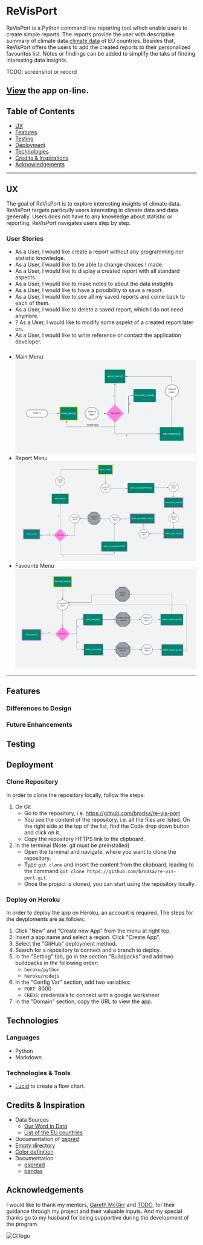 # ReVisPort
ReVisPort is a Python command line reporting tool which enable users to create simple reports. The reports provide the user with descriptive summary of climate data [climate data](https://ourworldindata.org/co2-and-greenhouse-gas-emissions) of EU countries. Besides that, ReVisPort offers the users to add the created reports to their personalized favourites list. Notes or findings can be added to simplify the taks of finding interesting data insights. 

 

TODO: screenshot or record

[View](https://re-vis-port-06a4efd9c1c6.herokuapp.com/) the app on-line.
---

## Table of Contents
- [UX](#ux)
- [Features](#features)
- [Testing](#testing)
- [Deployment](#deployment)
- [Technologies](#technologies)
- [Credits & Inspirations](#credits&inspirations)
- [Acknowledgements](#acknowledgemetns)

---
## UX
The goal of ReVisPort is to explore interesting insights of climate data. ReVisPort targets particully users interesting in climate data and data generally. Users does not have to any knowledge about statistic or reporting, ReVisPort navigates users step by step. 

### User Stories
- As a User, I would like create a report without any programming nor statistic knowledge.
- As a User, I would like to be able to change choices I made.
- As a User, I would like to display a created report with all standard aspects.
- As a User, I would like to make notes to about the data instights
- As a User, I would like to have a possibility to save a report.
- As a User, I would like to see all my saved reports and come back to each of them.
- As a User, I would like to delete a saved report, which I do not need anymore.
- ? As a User, I would like to modify some aspekt of a created report later on.
- As a User, I would like to write reference or contact the application developer.

### 

- Main Menu ![Main Menu](./docs/ux/logical_flow_main_menu.png)
- Report Menu ![Report Menu](./docs/ux/logical_flow_report_menu.png)
- Favourite Menu ![Favourite Menu](./docs/ux/logical_flow_favourite_menu.png)



---
## Features

### Differences to Design
### Future Enhancements

## Testing

## Deployment

### Clone Repository
In order to clone the repository locally, follow the steps:

1. On Git
    - Go to the repository, i.e. https://github.com/brodsa/re-vis-port
    - You see the content of the repository, i.e. all the files are listed. On the right side at the top of the list, find the Code drop down button and click on it.
    - Copy the repository HTTPS link to the clipboard.
2. In the terminal (Note: git must be preinstalled) 
    - Open the terminal and navigate, where you want to clone the repository.
    - Type `git clone` and insert the content from the clipboard, leading to the command `git clone https://github.com/brodsa/re-vis-port.git`. 
    - Once the project is cloned, you can start using the repository locally.


### Deploy on Heroku

In order to deploy the app on Heroku, an account is required. The steps for the deyploments are as follows:
1. Click "New" and "Create new App" from the menu at right top.
2. Insert a app name and select a region. Click "Create App".
3. Select the "GitHub" deployment method.
4. Search for a repository to connect and a branch to deploy.
5. In the "Setting" tab, go in the section "Buildpacks" and add two buildpacks in the following order: 
    - `heroku/python`
    - `heroku/nodejs`
6. In the "Config Var" section, add two variables:
    - `PORT`: 8000
    - `CREDS`: credentials to connect with a google worksheet
7. In the "Domain" section, copy the URL to view the app.



## Technologies
### Languages
- Python
- Markdown

### Technologies & Tools
- [Lucid](https://lucid.app/documents#/documents?folder_id=recent) to create a flow chart.


## Credits & Inspiration
- Data Sources
    - [Our Word in Data](https://github.com/owid/co2-data/blob/master/owid-co2-codebook.csv)
    - [List of the EU countries](https://european-union.europa.eu/principles-countries-history/country-profiles_en)
- Documentation of [gspred](https://docs.gspread.org/en/latest/user-guide.html)
- [Empty directory](https://stackoverflow.com/questions/185936/how-to-delete-the-contents-of-a-folder)
- [Color definition](https://www.geeksforgeeks.org/print-colors-python-terminal/)
- Documentation
    - [gspread](https://docs.gspread.org/en/v5.1.0/index.html)
    - [pandas](https://pandas.pydata.org/docs/)



## Acknowledgements
I would like to thank my mentors, [Gareth McGirr](https://github.com/Gareth-McGirr) and [TODO](todo), for their guidance through my project and their valuable inputs. And my special thanks go to my husband for being supportive during the development of the program.

![CI logo](https://codeinstitute.s3.amazonaws.com/fullstack/ci_logo_small.png)

